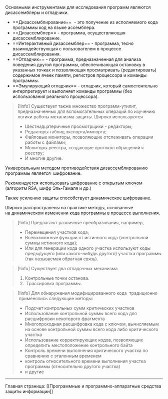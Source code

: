 
Основными инструментами для исследования программ являются дисассемблеры и отладчики.

+ ==Дизассемблирование==  - это получение из исполняемого кода программы код на языке ассемблера.
+ ==Дизассемблер== - программа, осуществляющая дисассемблирование.
+ ==Интерактивный дизассемблер== - программа, тесно взаимодействующая с пользователем в процессе дисассемблирования.
+ ==Отладчик== - программа, предназначенная для анализа поведения другой программы, обеспечивающая остановку в указанных точках и позволяющая просматривать (редактировать) содержимое ячеек памяти, регистров процессора и команды программы.
+ ==Эмулирующий отладчик== - отладчик, который самостоятельно интерпретирует и выполняет команды программы (без использования реального процессора).

> [!info] Существует также множество программ-утилит, предназначенных для вспомогательных операций по изучению логики работы механизма защиты. Широко используются
> + Шестнадцатеричные просмотрщики - редакторы;
> +  Редакторы таблиц экспорта/импорта;
> + Файловые мониторы, позволяющие отслеживать операции работы с файлами;
> + Мониторы реестра, создающие протокол обращений к реестру;
> + И многие другие.



Универсальным методом противодействия дизассемблированию программы является  шифрование.

Рекомендуется использовать шифрование с открытым ключом (алгоритм RSA, шифр Эль-Гамаля и др.)

Также усилению защиты способствует динамическое шифрование.

Широко распространены на практике методы, основанные на динамическом изменении кода программы в процессе выполнения.

> [!info] Предлагают различные преобразования, например,
> + Перемещения участков кода;
> + Всевозможные функции от истинного кода (контрольной суммы истинного кода);
> + Или для генерации кода одного участка используют коды предыдущего (или какого-нибудь другого) участка программы (так называемая обратная связь).


> [!info] Существует два отладочных механизма
> 1. Контрольные точки останова.
> 2.  Трассировка программы.


> [!info] Для обнаружения модифицированного кода  традиционно  применялись следующие методы:
> + Подсчет контрольных сумм критических участков
> + Использование контрольной суммы всего кода для расшифровки некоторого фрагмента
> + Многопроходная расшифровка кода с ключом, вычисляемым на основе контрольной суммы всего кода либо критического участка
> + Использование корректирующих кодов, позволяющих определить местоположение контрольного байта
> + Контроль времени выполнения критического участка по сравнению с эталонным временем
> + контроль относительного времени выполнения участка программы (относительно другого участка)
> + и другие




-----
Главная страница:
[[Программные и программно-аппаратные средства защиты информации]]
